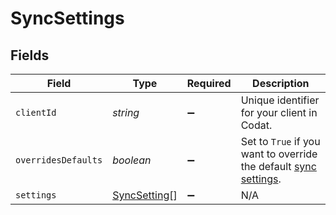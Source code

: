 # SyncSettings


## Fields

| Field                                                                                                                           | Type                                                                                                                            | Required                                                                                                                        | Description                                                                                                                     |
| ------------------------------------------------------------------------------------------------------------------------------- | ------------------------------------------------------------------------------------------------------------------------------- | ------------------------------------------------------------------------------------------------------------------------------- | ------------------------------------------------------------------------------------------------------------------------------- |
| `clientId`                                                                                                                      | *string*                                                                                                                        | :heavy_minus_sign:                                                                                                              | Unique identifier for your client in Codat.                                                                                     |
| `overridesDefaults`                                                                                                             | *boolean*                                                                                                                       | :heavy_minus_sign:                                                                                                              | Set to `True` if you want to override the default [sync settings](https://docs.codat.io/knowledge-base/advanced-sync-settings). |
| `settings`                                                                                                                      | [SyncSetting](../../models/shared/syncsetting.md)[]                                                                             | :heavy_minus_sign:                                                                                                              | N/A                                                                                                                             |